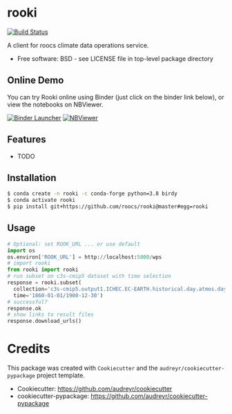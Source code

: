 # rooki

[![Build Status](https://travis-ci.com/roocs/rooki.svg?branch=master)](https://travis-ci.com/roocs/rooki)

A client for roocs climate data operations service.


* Free software: BSD - see LICENSE file in top-level package directory


## Online Demo

You can try Rooki online using Binder (just click on the binder link below),
or view the notebooks on NBViewer.

[![Binder Launcher](https://mybinder.org/badge_logo.svg)](https://mybinder.org/v2/gh/roocs/rooki.git/master?filepath=notebooks)
[![NBViewer](https://raw.githubusercontent.com/jupyter/design/master/logos/Badges/nbviewer_badge.svg)](https://nbviewer.jupyter.org/github/roocs/rooki/tree/master/notebooks/)


## Features

* TODO

## Installation

```bash
$ conda create -n rooki -c conda-forge python=3.8 birdy
$ conda activate rooki
$ pip install git+https://github.com/roocs/rooki@master#egg=rooki
```

## Usage

```python
# Optional: set ROOK_URL ... or use default
import os
os.environ['ROOK_URL'] = http://localhost:5000/wps
# import rooki
from rooki import rooki
# run subset on c3s-cmip5 dataset with time selection
response = rooki.subset(
  collection='c3s-cmip5.output1.ICHEC.EC-EARTH.historical.day.atmos.day.r1i1p1.tas.latest',
  time='1860-01-01/1900-12-30')
# successful?
response.ok
# show links to result files
response.download_urls()
```

# Credits

This package was created with `Cookiecutter` and the `audreyr/cookiecutter-pypackage` project template.

 * Cookiecutter: https://github.com/audreyr/cookiecutter
 * cookiecutter-pypackage: https://github.com/audreyr/cookiecutter-pypackage
